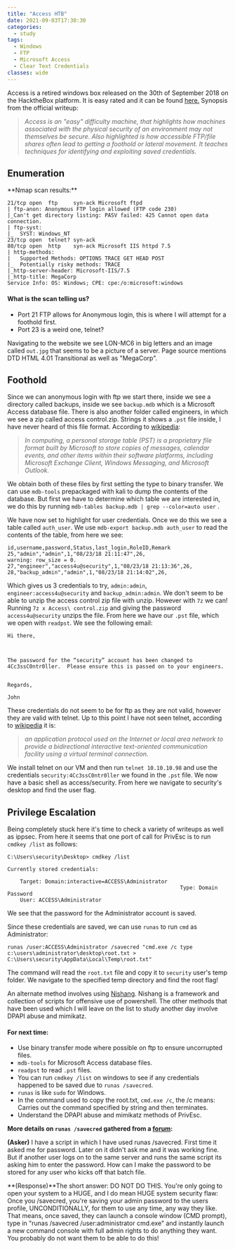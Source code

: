 ```yaml
---
title: "Access HTB"
date: 2021-09-03T17:30:30
categories:
  - study
tags:
  - Windows
  - FTP
  - Microsoft Access
  - Clear Text Credentials
classes: wide
---
```

Access is a retired windows box released on the 30th of September 2018 on the HacktheBox platform. It is easy rated and it can be found [here.](https://app.hackthebox.com/machines/access)
Synopsis from the official writeup:

>*Access is an "easy" difficulty machine, that highlights how machines associated with the physical
security of an environment may not themselves be secure. Also highlighted is how accessible
FTP/file shares often lead to getting a foothold or lateral movement. It teaches techniques for
identifying and exploiting saved credentials.*

<h2> Enumeration</h2>
**Nmap scan results:**

```
21/tcp open  ftp     syn-ack Microsoft ftpd
| ftp-anon: Anonymous FTP login allowed (FTP code 230)
|_Can't get directory listing: PASV failed: 425 Cannot open data connection.
| ftp-syst: 
|_  SYST: Windows_NT
23/tcp open  telnet? syn-ack
80/tcp open  http    syn-ack Microsoft IIS httpd 7.5
| http-methods: 
|   Supported Methods: OPTIONS TRACE GET HEAD POST
|_  Potentially risky methods: TRACE
|_http-server-header: Microsoft-IIS/7.5
|_http-title: MegaCorp
Service Info: OS: Windows; CPE: cpe:/o:microsoft:windows
```

<h4>What is the scan telling us?</h4>

- Port 21 FTP allows for Anonymous login, this is where I will attempt for a foothold first.
- Port 23 is a weird one, telnet?

Navigating to the website we see LON-MC6 in big letters and an image called `out.jpg` that seems to be a picture of a server.
Page source mentions DTD HTML 4.01 Transitional as well as "MegaCorp".

<h2>Foothold</h2>

Since we can anonymous login with ftp we start there, inside we see a directory called backups, inside we see `backup.mdb` which is a Microsoft Access database file.
There is also another folder called engineers, in which we see a zip called access control.zip. Strings it shows a `.pst` file inside, I have never heard of this file format. According to [wikipedia](https://en.wikipedia.org/wiki/Personal_Storage_Table):

>*In computing, a personal storage table (PST) is a proprietary file format built by Microsoft to store copies of messages, calendar events, and other items within their software platforms, including Microsoft Exchange Client, Windows Messaging, and Microsoft Outlook.*

We obtain both of these files by first setting the type to binary transfer. We can use `mdb-tools` prepackaged with kali to dump the contents of the database. But first we have to determine which table we are interested in, we do this by running `mdb-tables backup.mdb | grep --color=auto user` .

We have now set to highlight for user credentials. Once we do this we see a table called `auth_user`. 
We use `mdb-export backup.mdb auth_user` to read the contents of the table, from here we see:

```
id,username,password,Status,last_login,RoleID,Remark
25,"admin","admin",1,"08/23/18 21:11:47",26,
warning: row_size = 0.
27,"engineer","access4u@security",1,"08/23/18 21:13:36",26,
28,"backup_admin","admin",1,"08/23/18 21:14:02",26,
```

Which gives us 3 credentials to try, `admin:admin`, `engineer:access4u@security` and `backup_admin:admin`. We don't seem to be able to unzip the access control zip file with unzip. However with `7z` we can! Running `7z x Access\ control.zip` and giving the password `access4u@security` unzips the file. From here we have our `.pst` file, which we open with `readpst`. We see the following email: 

```
Hi there,                   
                                                          
                                               
                                                          
The password for the “security” account has been changed to 4Cc3ssC0ntr0ller.  Please ensure this is passed on to your engineers.
                                                          
                                                                                                                                                                                                                                                                                                                                                                                                                                                                                      
Regards,                                      
                                                          
John
```

These credentials do not seem to be for ftp as they are not valid, however they are valid with telnet. Up to this point I have not seen telnet, according to [wikipedia](https://en.wikipedia.org/wiki/Telnet) it is:

> *an application protocol used on the Internet or local area network to provide a bidirectional interactive text-oriented communication facility using a virtual terminal connection.*

We install telnet on our VM and then run `telnet 10.10.10.98` and use the credentials `security:4Cc3ssC0ntr0ller` we found in the `.pst` file. We now have a basic shell as access/security. From here we navigate to security's desktop and find the user flag.



<h2>Privilege Escalation</h2>

Being completely stuck here it's time to check a variety of writeups as well as ippsec. From here it seems that one port of call for PrivEsc is to run `cmdkey /list` as follows:

```
C:\Users\security\Desktop> cmdkey /list

Currently stored credentials:

    Target: Domain:interactive=ACCESS\Administrator
                                                       Type: Domain Password
    User: ACCESS\Administrator
```

We see that the password for the Administrator account is saved.

Since these credentials are saved, we can use `runas` to run `cmd` as Administrator:

```
runas /user:ACCESS\Administrator /savecred "cmd.exe /c type c:\users\administrator\desktop\root.txt > C:\Users\security\AppData\Local\Temp\root.txt"
```
The command will read the `root.txt` file and copy it to `security` user's temp folder. We navigate to the specified temp directory and find the root flag!

An alternate method involves using [Nishang](https://github.com/samratashok/nishang). Nishang is a framework and collection of scripts for offensive use of powershell. The other methods that have been used which I will leave on the list to study another day involve DPAPI abuse and mimikatz.


<h4>For next time:</h4>

- Use binary transfer mode where possible on ftp to ensure uncorrupted files.
- `mdb-tools` for Microsoft Access database files.
- `readpst` to read `.pst` files.
- You can run `cmdkey /list` on windows to see if any credentials happened to be saved due to `runas /savecred`.
- `runas` is like `sudo` for Windows.
- In the command used to copy the root.txt, `cmd.exe /c`, the /c means: Carries out the command specified by string and then terminates.
- Understand the DPAPI abuse and mimikatz methods of PrivEsc.


**More details on `runas /savecred` gathered from a [forum](https://superuser.com/questions/581548/runas-savecred-ask-for-password-if-another-user-runs-the-same-batch-file):**

**(Asker)** I have a script in which I have used runas /savecred. First time it asked me for password. Later on it didn't ask me and it was working fine. But if another user logs on to the same server and runs the same script its asking him to enter the password.
How can I make the password to be stored for any user who kicks off that batch file.

**(Response)**The short answer: DO NOT DO THIS. You're only going to open your system to a HUGE, and I do mean HUGE system security flaw: Once you /savecred, you're saving your admin password to the users profile, UNCONDITIONALLY, for them to use any time, any way they like. That means, once saved, they can launch a console window (CMD prompt), type in "runas /savecred /user:administrator cmd.exe" and instantly launch a new command console with full admin rights to do anything they want. You probably do not want them to be able to do this!
